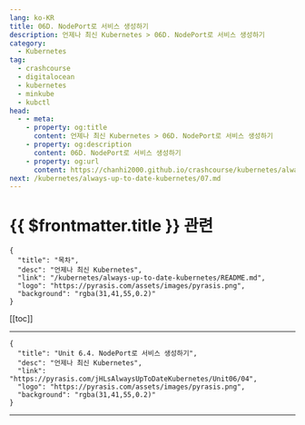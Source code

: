 ```yaml
---
lang: ko-KR
title: 06D. NodePort로 서비스 생성하기
description: 언제나 최신 Kubernetes > 06D. NodePort로 서비스 생성하기
category:
  - Kubernetes
tag:
  - crashcourse
  - digitalocean
  - kubernetes
  - minkube
  - kubctl
head:
  - - meta:
    - property: og:title
      content: 언제나 최신 Kubernetes > 06D. NodePort로 서비스 생성하기
    - property: og:description
      content: 06D. NodePort로 서비스 생성하기
    - property: og:url
      content: https://chanhi2000.github.io/crashcourse/kubernetes/always-up-to-date-kubernetes/06D.html
next: /kubernetes/always-up-to-date-kubernetes/07.md
---
```


# {{ $frontmatter.title }} 관련

```component VPCard
{
  "title": "목차",
  "desc": "언제나 최신 Kubernetes",
  "link": "/kubernetes/always-up-to-date-kubernetes/README.md",
  "logo": "https://pyrasis.com/assets/images/pyrasis.png",
  "background": "rgba(31,41,55,0.2)"
}
```

[[toc]]

---

```component VPCard
{
  "title": "Unit 6.4. NodePort로 서비스 생성하기",
  "desc": "언제나 최신 Kubernetes",
  "link": "https://pyrasis.com/jHLsAlwaysUpToDateKubernetes/Unit06/04",
  "logo": "https://pyrasis.com/assets/images/pyrasis.png",
  "background": "rgba(31,41,55,0.2)"
}
```

---

<TagLinks />